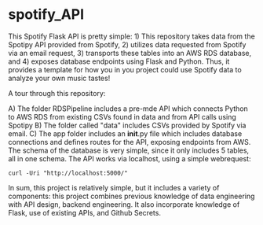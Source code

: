 # spotify_API

This Spotify Flask API is pretty simple: 1) This repository takes data from the Spotipy API provided from Spotify, 2) utilizes data requested from Spotify via an email request, 3) transports these tables into an AWS RDS database, and 4) exposes database endpoints using Flask and Python. Thus, it provides a template for how you in you project could use Spotify data to analyze your own music tastes! 

A tour through this repository:

A) The folder RDSPipeline includes a pre-mde API which connects Python to AWS RDS from existing CSVs found in data and from API calls using Spotipy
B) The folder called "data" includes CSVs provided by Spotify via email.
C) The app folder includes an __init__.py file which includes database connections and defines routes for the API, exposing endpoints from AWS. The schema of the database is very simple, since it only includes 5 tables, all in one schema. The API works via localhost, using a simple webrequest:

```
curl -Uri "http://localhost:5000/"
```

In sum, this project is relatively simple, but it includes a variety of components: this project combines previous knowledge of data engineering with API design, backend engineering. It also incorporate knowledge of Flask, use of existing APIs, and Github Secrets. 
